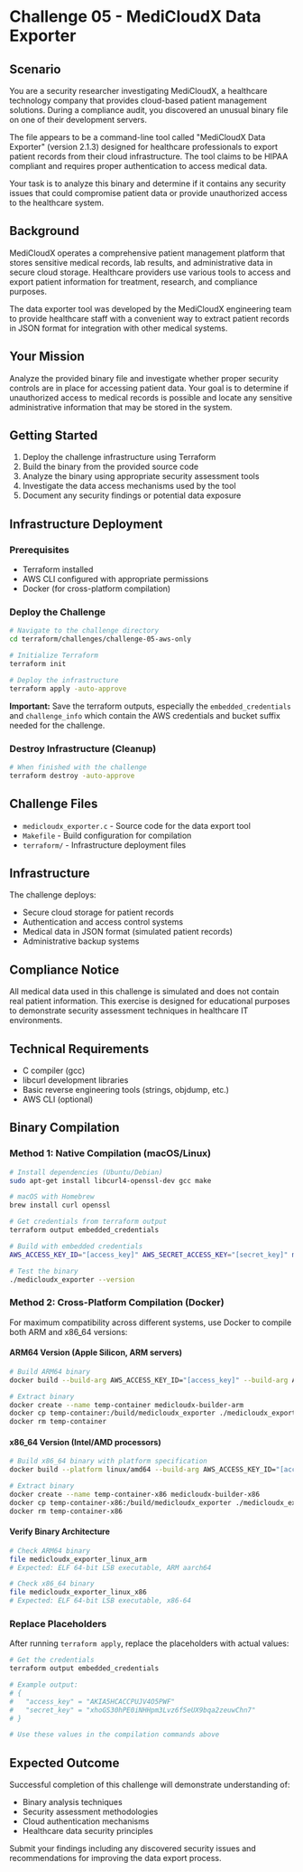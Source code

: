 # Challenge 05 - MediCloudX Data Exporter

## Scenario

You are a security researcher investigating MediCloudX, a healthcare technology company that provides cloud-based patient management solutions. During a compliance audit, you discovered an unusual binary file on one of their development servers.

The file appears to be a command-line tool called "MediCloudX Data Exporter" (version 2.1.3) designed for healthcare professionals to export patient records from their cloud infrastructure. The tool claims to be HIPAA compliant and requires proper authentication to access medical data.

Your task is to analyze this binary and determine if it contains any security issues that could compromise patient data or provide unauthorized access to the healthcare system.

## Background

MediCloudX operates a comprehensive patient management platform that stores sensitive medical records, lab results, and administrative data in secure cloud storage. Healthcare providers use various tools to access and export patient information for treatment, research, and compliance purposes.

The data exporter tool was developed by the MediCloudX engineering team to provide healthcare staff with a convenient way to extract patient records in JSON format for integration with other medical systems.

## Your Mission

Analyze the provided binary file and investigate whether proper security controls are in place for accessing patient data. Your goal is to determine if unauthorized access to medical records is possible and locate any sensitive administrative information that may be stored in the system.

## Getting Started

1. Deploy the challenge infrastructure using Terraform
2. Build the binary from the provided source code
3. Analyze the binary using appropriate security assessment tools
4. Investigate the data access mechanisms used by the tool
5. Document any security findings or potential data exposure

## Infrastructure Deployment

### Prerequisites

- Terraform installed
- AWS CLI configured with appropriate permissions
- Docker (for cross-platform compilation)

### Deploy the Challenge

```bash
# Navigate to the challenge directory
cd terraform/challenges/challenge-05-aws-only

# Initialize Terraform
terraform init

# Deploy the infrastructure
terraform apply -auto-approve
```

**Important:** Save the terraform outputs, especially the `embedded_credentials` and `challenge_info` which contain the AWS credentials and bucket suffix needed for the challenge.

### Destroy Infrastructure (Cleanup)

```bash
# When finished with the challenge
terraform destroy -auto-approve
```

## Challenge Files

- `medicloudx_exporter.c` - Source code for the data export tool
- `Makefile` - Build configuration for compilation
- `terraform/` - Infrastructure deployment files

## Infrastructure

The challenge deploys:
- Secure cloud storage for patient records
- Authentication and access control systems
- Medical data in JSON format (simulated patient records)
- Administrative backup systems

## Compliance Notice

All medical data used in this challenge is simulated and does not contain real patient information. This exercise is designed for educational purposes to demonstrate security assessment techniques in healthcare IT environments.

## Technical Requirements

- C compiler (gcc)
- libcurl development libraries
- Basic reverse engineering tools (strings, objdump, etc.)
- AWS CLI (optional)

## Binary Compilation

### Method 1: Native Compilation (macOS/Linux)

```bash
# Install dependencies (Ubuntu/Debian)
sudo apt-get install libcurl4-openssl-dev gcc make

# macOS with Homebrew
brew install curl openssl

# Get credentials from terraform output
terraform output embedded_credentials

# Build with embedded credentials
AWS_ACCESS_KEY_ID="[access_key]" AWS_SECRET_ACCESS_KEY="[secret_key]" make

# Test the binary
./medicloudx_exporter --version
```

### Method 2: Cross-Platform Compilation (Docker)

For maximum compatibility across different systems, use Docker to compile both ARM and x86_64 versions:

#### ARM64 Version (Apple Silicon, ARM servers)

```bash
# Build ARM64 binary
docker build --build-arg AWS_ACCESS_KEY_ID="[access_key]" --build-arg AWS_SECRET_ACCESS_KEY="[secret_key]" -t medicloudx-builder-arm .

# Extract binary
docker create --name temp-container medicloudx-builder-arm
docker cp temp-container:/build/medicloudx_exporter ./medicloudx_exporter_linux_arm
docker rm temp-container
```

#### x86_64 Version (Intel/AMD processors)

```bash
# Build x86_64 binary with platform specification
docker build --platform linux/amd64 --build-arg AWS_ACCESS_KEY_ID="[access_key]" --build-arg AWS_SECRET_ACCESS_KEY="[secret_key]" -t medicloudx-builder-x86 .

# Extract binary
docker create --name temp-container-x86 medicloudx-builder-x86
docker cp temp-container-x86:/build/medicloudx_exporter ./medicloudx_exporter_linux_x86
docker rm temp-container-x86
```

#### Verify Binary Architecture

```bash
# Check ARM64 binary
file medicloudx_exporter_linux_arm
# Expected: ELF 64-bit LSB executable, ARM aarch64

# Check x86_64 binary  
file medicloudx_exporter_linux_x86
# Expected: ELF 64-bit LSB executable, x86-64
```

### Replace Placeholders

After running `terraform apply`, replace the placeholders with actual values:

```bash
# Get the credentials
terraform output embedded_credentials

# Example output:
# {
#   "access_key" = "AKIA5HCACCPUJV4O5PWF"
#   "secret_key" = "xhoGS30hPE0iNHHpm3Lvz6fSeUX9bqa2zeuwChn7"
# }

# Use these values in the compilation commands above
```

## Expected Outcome

Successful completion of this challenge will demonstrate understanding of:
- Binary analysis techniques
- Security assessment methodologies  
- Cloud authentication mechanisms
- Healthcare data security principles

Submit your findings including any discovered security issues and recommendations for improving the data export process.
